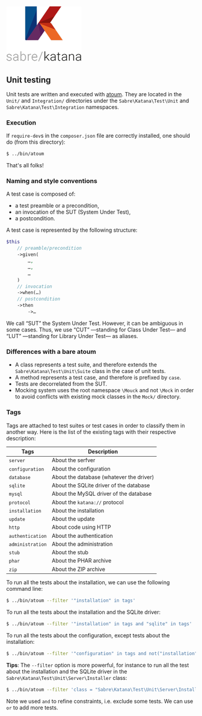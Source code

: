 # ![K (sabre/katana's logo)](../public/static/image/katana_logo_full.png)

## Unit testing

Unit tests are written and executed with [atoum]. They are located in the
`Unit/` and `Integration/` directories under the `Sabre\Katana\Test\Unit` and
`Sabre\Katana\Test\Integration` namespaces.

### Execution

If `require-dev`s in the `composer.json` file are correctly installed, one
should do (from this directory):

```sh
$ ../bin/atoum
```

That's all folks!

### Naming and style conventions

A test case is composed of:
  * a test preamble or a precondition,
  * an invocation of the SUT (System Under Test),
  * a postcondition.

A test case is represented by the following structure:

```php
$this
    // preamble/precondition
    ->given(
        …,
        …,
        …
    )
    // invocation
    ->when(…)
    // postcondition
    ->then
        ->…
```

We call “SUT” the System Under Test. However, it can be ambiguous in some cases.
Thus, we use “CUT” —standing for Class Under Test— and “LUT” —standing for
Library Under Test— as aliases.

### Differences with a bare atoum

  * A class represents a test suite, and therefore extends the
    `Sabre\Katana\Test\Unit\Suite` class in the case of unit tests.
  * A method represents a test case, and therefore is prefixed by `case`.
  * Tests are decorrelated from the SUT.
  * Mocking system uses the root namespace `\Mouck` and not `\Mock` in order to
    avoid conflicts with existing mock classes in the `Mock/` directory.

### Tags

Tags are attached to test suites or test cases in order to classify them in
another way. Here is the list of the existing tags with their respective
description:

| Tags             | Description                              |
|------------------|------------------------------------------|
| `server`         | About the serfver                        |
| `configuration`  | About the configuration                  |
| `database`       | About the database (whatever the driver) |
| `sqlite`         | About the SQLite driver of the database  |
| `mysql`          | About the MySQL driver of the database   |
| `protocol`       | About the `katana://` protocol           |
| `installation`   | About the installation                   |
| `update`         | About the update                         |
| `http`           | About code using HTTP                    |
| `authentication` | About the authentication                 |
| `administration` | About the administration                 |
| `stub`           | About the stub                           |
| `phar`           | About the PHAR archive                   |
| `zip`            | About the ZIP archive                    |

To run all the tests about the installation, we can use the following command
line:

```sh
$ ../bin/atoum --filter '"installation" in tags'
```

To run all the tests about the installation and the SQLite driver:

```sh
$ ../bin/atoum --filter '"installation" in tags and "sqlite" in tags'
```

To run all the tests about the configuration, except tests about the
installation:

```sh
$ ../bin/atoum --filter '"configuration" in tags and not("installation" in tags)'
```

**Tips**: The `--filter` option is more powerful, for instance to run all the
test about the installation and the SQLite driver in the
`Sabre\Katana\Test\Unit\Server\Installer` class:

```sh
$ ../bin/atoum --filter 'class = "Sabre\Katana\Test\Unit\Server\Installer" and "installation" in tags and "sqlite" in tags'
```

Note we used `and` to refine constraints, i.e. exclude some tests. We can use
`or` to add more tests.

[atoum]: http://atoum.org/
